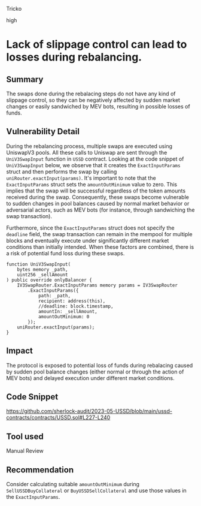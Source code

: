 Tricko

high

# Lack of slippage control can lead to losses during rebalancing.

## Summary
The swaps done during the rebalacing steps do not have any kind of slippage control, so they can be negatively affected by sudden market changes or easily sandwiched by MEV bots, resulting in possible losses of funds.

## Vulnerability Detail
During the rebalancing process, multiple swaps are executed using UniswapV3 pools. All these calls to Uniswap are sent through the `UniV3SwapInput` function in `USSD` contract. Looking at the code snippet of `UniV3SwapInput` below, we observe that it creates the `ExactInputParams` struct and then performs the swap by calling `uniRouter.exactInput(params)`. It's important to note that the `ExactInputParams` struct sets the `amountOutMinimum` value to zero. This implies that the swap will be successful regardless of the token amounts received during the swap. Consequently, these swaps become vulnerable to sudden changes in pool balances caused by normal market behavior or adversarial actors, such as MEV bots (for instance, through sandwiching the swap transaction). 

Furthermore, since the `ExactInputParams` struct does not specify the `deadline` field, the swap transaction can remain in the mempool for multiple blocks and eventually execute under significantly different market conditions than initially intended. When these factors are combined, there is a risk of potential fund loss during these swaps.

```solidity
function UniV3SwapInput(
    bytes memory _path,
    uint256 _sellAmount
) public override onlyBalancer {
    IV3SwapRouter.ExactInputParams memory params = IV3SwapRouter
        .ExactInputParams({
            path: _path,
            recipient: address(this),
            //deadline: block.timestamp,
            amountIn: _sellAmount,
            amountOutMinimum: 0
        });
    uniRouter.exactInput(params);
}
```

## Impact
The protocol is exposed to potential loss of funds during rebalacing caused by sudden pool balance changes (either normal or through the action of MEV bots) and delayed execution under different market conditions.

## Code Snippet
https://github.com/sherlock-audit/2023-05-USSD/blob/main/ussd-contracts/contracts/USSD.sol#L227-L240

## Tool used
Manual Review

## Recommendation
Consider calculating suitable `amountOutMinimum` during `SellUSSDBuyCollateral` or `BuyUSSDSellCollateral` and use those values in the `ExactInputParams`. 